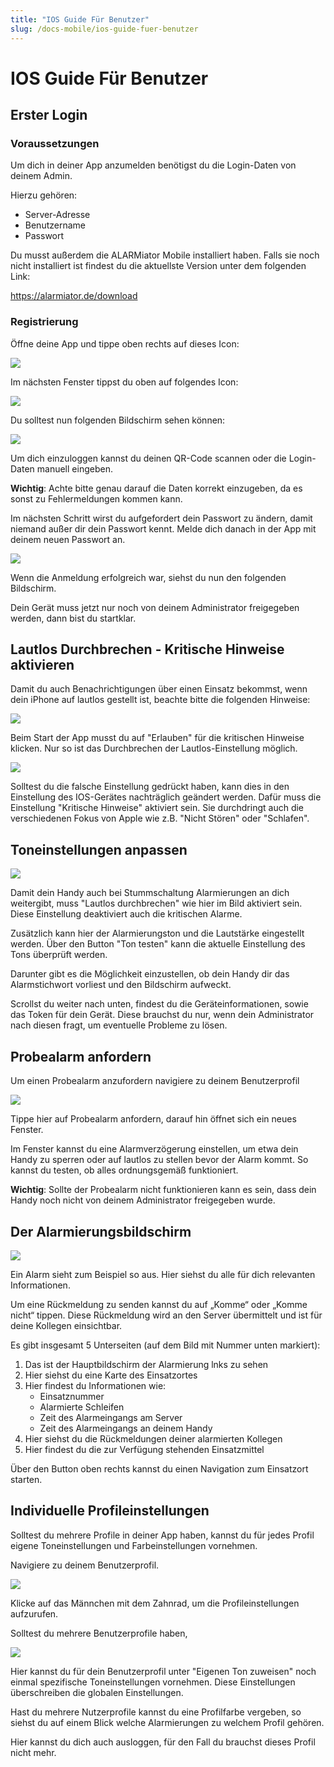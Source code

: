 ```yaml
---
title: "IOS Guide Für Benutzer"
slug: /docs-mobile/ios-guide-fuer-benutzer
---
```


# IOS Guide Für Benutzer

## Erster Login



### Voraussetzungen



Um dich in deiner App anzumelden benötigst du die Login-Daten von deinem Admin.



Hierzu gehören:



* Server-Adresse
* Benutzername
* Passwort



Du musst außerdem die ALARMiator Mobile installiert haben. Falls sie noch nicht installiert ist findest du die aktuellste Version unter dem folgenden Link:




https://alarmiator.de/download




### Registrierung



Öffne deine App und tippe oben rechts auf dieses Icon:


![](/img/Bild1.png)



Im nächsten Fenster tippst du oben auf folgendes Icon:


![](/img/Bild2.png)



Du solltest nun folgenden Bildschirm sehen können:



![](/img/IMG_3734-3-775x1024.png)

Um dich einzuloggen kannst du deinen QR-Code scannen oder die Login-Daten manuell eingeben.



**Wichtig**: Achte bitte genau darauf die Daten korrekt einzugeben, da es sonst zu Fehlermeldungen kommen kann.



Im nächsten Schritt wirst du aufgefordert dein Passwort zu ändern, damit niemand außer dir dein Passwort kennt. Melde dich danach in der App mit deinem neuen Passwort an.




![](/img/IMG_3745-1024x891.png)

Wenn die Anmeldung erfolgreich war, siehst du nun den folgenden Bildschirm.



Dein Gerät muss jetzt nur noch von deinem Administrator freigegeben werden, dann bist du startklar.



## Lautlos Durchbrechen - Kritische Hinweise aktivieren



Damit du auch Benachrichtigungen über einen Einsatz bekommst, wenn dein iPhone auf lautlos gestellt ist, beachte bitte die folgenden Hinweise:



![](/img/IMG_3750-1024x969.png)

Beim Start der App musst du auf "Erlauben" für die kritischen Hinweise klicken. Nur so ist das Durchbrechen der Lautlos-Einstellung möglich.



![](/img/IMG_3751-500x1024.jpg)

Solltest du die falsche Einstellung gedrückt haben, kann dies in den Einstellung des IOS-Gerätes nachträglich geändert werden. Dafür muss die Einstellung "Kritische Hinweise" aktiviert sein. Sie durchdringt auch die verschiedenen Fokus von Apple wie z.B. "Nicht Stören" oder "Schlafen".



## Toneinstellungen anpassen



![](/img/IMG_3732-492x1024.png)

Damit dein Handy auch bei Stummschaltung Alarmierungen an dich weitergibt, muss "Lautlos durchbrechen" wie hier im Bild aktiviert sein. Diese Einstellung deaktiviert auch die kritischen Alarme.



Zusätzlich kann hier der Alarmierungston und die Lautstärke eingestellt werden. Über den Button "Ton testen" kann die aktuelle Einstellung des Tons überprüft werden.



Darunter gibt es die Möglichkeit einzustellen, ob dein Handy dir das Alarmstichwort vorliest und den Bildschirm aufweckt.



Scrollst du weiter nach unten, findest du die Geräteinformationen, sowie das Token für dein Gerät. Diese brauchst du nur, wenn dein Administrator nach diesen fragt, um eventuelle Probleme zu lösen.



## Probealarm anfordern



Um einen Probealarm anzufordern navigiere zu deinem Benutzerprofil




![](/img/IMG_3745-1024x891.png)

Tippe hier auf Probealarm anfordern, darauf hin öffnet sich ein neues Fenster.



Im Fenster kannst du eine Alarmverzögerung einstellen, um etwa dein Handy zu sperren oder auf lautlos zu stellen bevor der Alarm kommt. So kannst du testen, ob alles ordnungsgemäß funktioniert.



**Wichtig**: Sollte der Probealarm nicht funktionieren kann es sein, dass dein Handy noch nicht von deinem Administrator freigegeben wurde.



## Der Alarmierungsbildschirm



![](/img/IMG_3737-2-502x1024.png)

Ein Alarm sieht zum Beispiel so aus. Hier siehst du alle für dich relevanten Informationen.



Um eine Rückmeldung zu senden kannst du auf „Komme“ oder „Komme nicht“ tippen. Diese Rückmeldung wird an den Server übermittelt und ist für deine Kollegen einsichtbar.



Es gibt insgesamt 5 Unterseiten (auf dem Bild mit Nummer unten markiert):



1. Das ist der Hauptbildschirm der Alarmierung lnks zu sehen
2. Hier siehst du eine Karte des Einsatzortes
3. Hier findest du Informationen wie:
   * Einsatznummer
   * Alarmierte Schleifen
   * Zeit des Alarmeingangs am Server
   * Zeit des Alarmeingangs an deinem Handy
4. Hier siehst du die Rückmeldungen deiner alarmierten Kollegen
5. Hier findest du die zur Verfügung stehenden Einsatzmittel



Über den Button oben rechts kannst du einen Navigation zum Einsatzort starten.



## Individuelle Profileinstellungen



Solltest du mehrere Profile in deiner App haben, kannst du für jedes Profil eigene Toneinstellungen und Farbeinstellungen vornehmen.


Navigiere zu deinem Benutzerprofil.


![](/img/IMG_3745-1024x891.png)

Klicke auf das Männchen mit dem Zahnrad, um die Profileinstellungen aufzurufen.



Solltest du mehrere Benutzerprofile haben,



![](/img/IMG_3748-812x1024.png)

Hier kannst du für dein Benutzerprofil unter "Eigenen Ton zuweisen" noch einmal spezifische Toneinstellungen vornehmen. Diese Einstellungen überschreiben die globalen Einstellungen.



Hast du mehrere Nutzerprofile kannst du eine Profilfarbe vergeben, so siehst du auf einem Blick welche Alarmierungen zu welchem Profil gehören.



Hier kannst du dich auch ausloggen, für den Fall du brauchst dieses Profil nicht mehr.